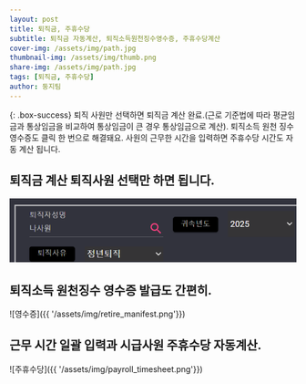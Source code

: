 ```yaml
---
layout: post
title: 퇴직금, 주휴수당
subtitle: 퇴직금 자동계산, 퇴직소득원천징수영수증, 주휴수당계산
cover-img: /assets/img/path.jpg
thumbnail-img: /assets/img/thumb.png
share-img: /assets/img/path.jpg
tags: [퇴직금, 주휴수당]
author: 둥지팀
---
```


{: .box-success}
퇴직 사원만 선택하면 퇴직금 계산 완료.(근로 기준법에 따라 평균임금과 통상임금을 비교하여 통상임금이 큰 경우 통상임금으로 계산). 퇴직소득 원천 징수 영수증도 클릭 한 번으로 해결돼요. 사원의 근무한 시간을 입력하면 주휴수당 시간도 자동 계산 됩니다.   

## 퇴직금 계산 퇴직사원 선택만 하면 됩니다. 

![퇴직금](/assets/img/retirementcalc.png)

## 퇴직소득 원천징수 영수증 발급도 간편히. 

![영수증]({{ '/assets/img/retire_manifest.png'}})

## 근무 시간 일괄 입력과 시급사원 주휴수당 자동계산.

![주휴수당]({{ '/assets/img/payroll_timesheet.png'}})